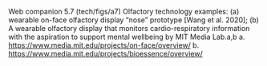 Web companion 5.7 (tech/figs/a7)
Olfactory technology examples: (a) wearable on-face olfactory display
“nose” prototype [Wang et al. 2020]; (b) A wearable olfactory display that
monitors cardio-respiratory information with the aspiration to support
mental wellbeing by MIT Media Lab.a,b
a. https://www.media.mit.edu/projects/on-face/overview/
b. https://www.media.mit.edu/projects/bioessence/overview/
